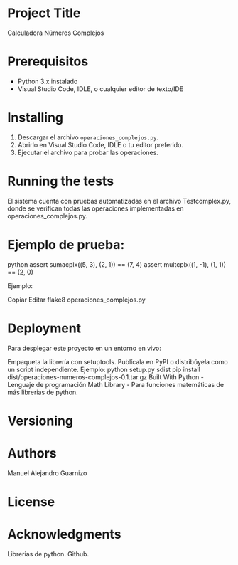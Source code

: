 # Project Title

Calculadora Números Complejos

# Prerequisitos

- Python 3.x instalado
- Visual Studio Code, IDLE, o cualquier editor de texto/IDE

# Installing

1. Descargar el archivo `operaciones_complejos.py`.
2. Abrirlo en Visual Studio Code, IDLE o tu editor preferido.
3. Ejecutar el archivo para probar las operaciones.

# Running the tests
El sistema cuenta con pruebas automatizadas en el archivo Testcomplex.py, donde se verifican todas las operaciones implementadas en operaciones_complejos.py.

# Ejemplo de prueba:

python
assert sumacplx((5, 3), (2, 1)) == (7, 4)
assert multcplx((1, -1), (1, 1)) == (2, 0)

Ejemplo:

Copiar
Editar
flake8 operaciones_complejos.py

# Deployment
Para desplegar este proyecto en un entorno en vivo:

Empaqueta la librería con setuptools.
Publícala en PyPI o distribúyela como un script independiente.
Ejemplo:
python setup.py sdist
pip install dist/operaciones-numeros-complejos-0.1.tar.gz
Built With
Python - Lenguaje de programación
Math Library - Para funciones matemáticas
de más librerias de python.

# Versioning


# Authors
Manuel Alejandro Guarnizo

# License


# Acknowledgments
Librerias de python.
Github.
